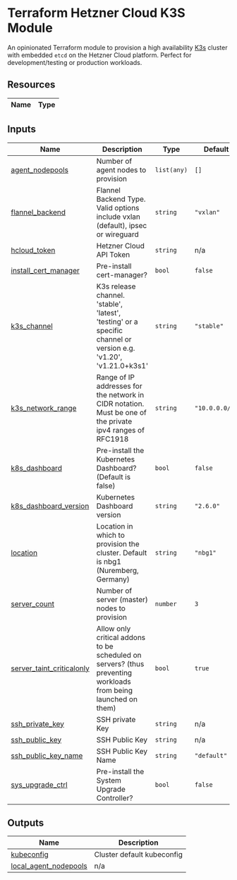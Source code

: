 # Terraform Hetzner Cloud K3S Module
An opinionated Terraform module to provision a high availability [K3s](https://k3s.io/) cluster with embedded `etcd` on the Hetzner Cloud platform. Perfect for development/testing or production workloads.

<!-- BEGIN_TF_DOCS -->
## Resources

| Name | Type |
|------|------|

## Inputs

| Name | Description | Type | Default | Required |
|------|-------------|------|---------|:--------:|
| <a name="input_agent_nodepools"></a> [agent\_nodepools](#input\_agent\_nodepools) | Number of agent nodes to provision | `list(any)` | `[]` | no |
| <a name="input_flannel_backend"></a> [flannel\_backend](#input\_flannel\_backend) | Flannel Backend Type. Valid options include vxlan (default), ipsec or wireguard | `string` | `"vxlan"` | no |
| <a name="input_hcloud_token"></a> [hcloud\_token](#input\_hcloud\_token) | Hetzner Cloud API Token | `string` | n/a | yes |
| <a name="input_install_cert_manager"></a> [install\_cert\_manager](#input\_install\_cert\_manager) | Pre-install cert-manager? | `bool` | `false` | no |
| <a name="input_k3s_channel"></a> [k3s\_channel](#input\_k3s\_channel) | K3s release channel. 'stable', 'latest', 'testing' or a specific channel or version e.g. 'v1.20', 'v1.21.0+k3s1' | `string` | `"stable"` | no |
| <a name="input_k3s_network_range"></a> [k3s\_network\_range](#input\_k3s\_network\_range) | Range of IP addresses for the network in CIDR notation. Must be one of the private ipv4 ranges of RFC1918 | `string` | `"10.0.0.0/8"` | no |
| <a name="input_k8s_dashboard"></a> [k8s\_dashboard](#input\_k8s\_dashboard) | Pre-install the Kubernetes Dashboard? (Default is false) | `bool` | `false` | no |
| <a name="input_k8s_dashboard_version"></a> [k8s\_dashboard\_version](#input\_k8s\_dashboard\_version) | Kubernetes Dashboard version | `string` | `"2.6.0"` | no |
| <a name="input_location"></a> [location](#input\_location) | Location in which to provision the cluster. Default is nbg1 (Nuremberg, Germany) | `string` | `"nbg1"` | no |
| <a name="input_server_count"></a> [server\_count](#input\_server\_count) | Number of server (master) nodes to provision | `number` | `3` | no |
| <a name="input_server_taint_criticalonly"></a> [server\_taint\_criticalonly](#input\_server\_taint\_criticalonly) | Allow only critical addons to be scheduled on servers? (thus preventing workloads from being launched on them) | `bool` | `true` | no |
| <a name="input_ssh_private_key"></a> [ssh\_private\_key](#input\_ssh\_private\_key) | SSH private Key | `string` | n/a | yes |
| <a name="input_ssh_public_key"></a> [ssh\_public\_key](#input\_ssh\_public\_key) | SSH Public Key | `string` | n/a | yes |
| <a name="input_ssh_public_key_name"></a> [ssh\_public\_key\_name](#input\_ssh\_public\_key\_name) | SSH Public Key Name | `string` | `"default"` | no |
| <a name="input_sys_upgrade_ctrl"></a> [sys\_upgrade\_ctrl](#input\_sys\_upgrade\_ctrl) | Pre-install the System Upgrade Controller? | `bool` | `false` | no |

## Outputs

| Name | Description |
|------|-------------|
| <a name="output_kubeconfig"></a> [kubeconfig](#output\_kubeconfig) | Cluster default kubeconfig |
| <a name="output_local_agent_nodepools"></a> [local\_agent\_nodepools](#output\_local\_agent\_nodepools) | n/a |
<!-- END_TF_DOCS -->